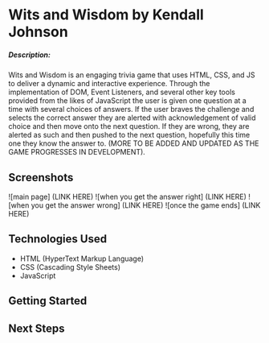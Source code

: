 # Wits and Wisdom by Kendall Johnson
##### Description:
Wits and Wisdom is an engaging trivia game that uses HTML, CSS, and JS to deliver a dynamic and interactive experience. Through the implementation of DOM, Event Listeners, and several other key tools provided from the likes of JavaScript the user is given one question at a time with several choices of answers. If the user braves the challenge and selects the correct answer they are alerted with acknowledgement of valid choice and then move onto the next question. If they are wrong, they are alerted as such and then pushed to the next question, hopefully this time one they know the answer to. (MORE TO BE ADDED AND UPDATED AS THE GAME PROGRESSES IN DEVELOPMENT).

## Screenshots
![main page] (LINK HERE)
![when you get the answer right] (LINK HERE)
![when you get the answer wrong] (LINK HERE)
![once the game ends] (LINK HERE)

## Technologies Used
- HTML (HyperText Markup Language)
- CSS (Cascading Style Sheets)
- JavaScript

## Getting Started

## Next Steps

